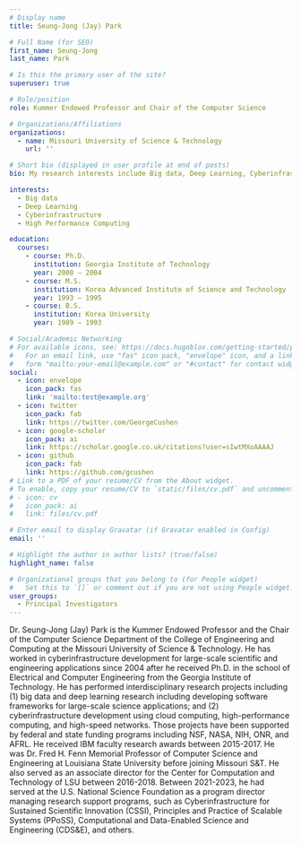 ```yaml
---
# Display name
title: Seung-Jong (Jay) Park

# Full Name (for SEO)
first_name: Seung-Jong
last_name: Park

# Is this the primary user of the site?
superuser: true

# Role/position
role: Kummer Endowed Professor and Chair of the Computer Science

# Organizations/Affiliations
organizations:
  - name: Missouri University of Science & Technology
    url: ''

# Short bio (displayed in user profile at end of posts)
bio: My research interests include Big data, Deep Learning, Cyberinfrastructure, High Performance Computing.

interests:
  - Big data
  - Deep Learning
  - Cyberinfrastructure 
  - High Performance Computing

education:
  courses:
    - course: Ph.D. 
      institution: Georgia Institute of Technology
      year: 2000 – 2004
    - course: M.S.
      institution: Korea Advanced Institute of Science and Technology
      year: 1993 – 1995
    - course: B.S. 
      institution: Korea University
      year: 1989 – 1993

# Social/Academic Networking
# For available icons, see: https://docs.hugoblox.com/getting-started/page-builder/#icons
#   For an email link, use "fas" icon pack, "envelope" icon, and a link in the
#   form "mailto:your-email@example.com" or "#contact" for contact widget.
social:
  - icon: envelope
    icon_pack: fas
    link: 'mailto:test@example.org'
  - icon: twitter
    icon_pack: fab
    link: https://twitter.com/GeorgeCushen
  - icon: google-scholar
    icon_pack: ai
    link: https://scholar.google.co.uk/citations?user=sIwtMXoAAAAJ
  - icon: github
    icon_pack: fab
    link: https://github.com/gcushen
# Link to a PDF of your resume/CV from the About widget.
# To enable, copy your resume/CV to `static/files/cv.pdf` and uncomment the lines below.
# - icon: cv
#   icon_pack: ai
#   link: files/cv.pdf

# Enter email to display Gravatar (if Gravatar enabled in Config)
email: ''

# Highlight the author in author lists? (true/false)
highlight_name: false

# Organizational groups that you belong to (for People widget)
#   Set this to `[]` or comment out if you are not using People widget.
user_groups:
  - Principal Investigators
---
```


Dr. Seung-Jong (Jay) Park is the Kummer Endowed Professor and the Chair of the Computer Science Department of the College of Engineering and Computing at the Missouri University of Science & Technology. He has worked in cyberinfrastructure development for large-scale scientific and engineering applications since 2004 after he received Ph.D. in the school of Electrical and Computer Engineering from the Georgia Institute of Technology. He has performed interdisciplinary research projects including (1) big data and deep learning research including developing software frameworks for large-scale science applications; and (2) cyberinfrastructure development using cloud computing, high-performance computing, and high-speed networks. Those projects have been supported by federal and state funding programs including NSF, NASA, NIH, ONR, and AFRL. He received IBM faculty research awards between 2015-2017. He was Dr. Fred H. Fenn Memorial Professor of Computer Science and Engineering at Louisiana State University before joining Missouri S&T. He also served as an associate director for the Center for Computation and Technology of LSU between 2016-2018. Between 2021-2023, he had served at the U.S. National Science Foundation as a program director managing research support programs, such as Cyberinfrastructure for Sustained Scientific Innovation (CSSI), Principles and Practice of Scalable Systems (PPoSS), Computational and Data-Enabled Science and Engineering (CDS&E), and others.
